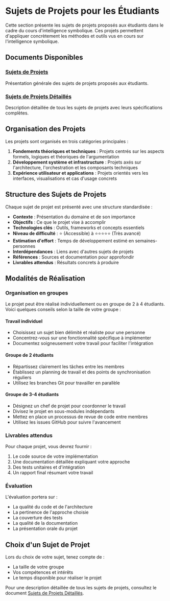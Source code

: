 # Sujets de Projets pour les Étudiants

Cette section présente les sujets de projets proposés aux étudiants dans le cadre du cours d'intelligence symbolique. Ces projets permettent d'appliquer concrètement les méthodes et outils vus en cours sur l'intelligence symbolique.

## Documents Disponibles

### [Sujets de Projets](./sujets_projets.md)
Présentation générale des sujets de projets proposés aux étudiants.

### [Sujets de Projets Détaillés](./sujets_projets_detailles.md)
Description détaillée de tous les sujets de projets avec leurs spécifications complètes.

## Organisation des Projets

Les projets sont organisés en trois catégories principales :

1. **Fondements théoriques et techniques** : Projets centrés sur les aspects formels, logiques et théoriques de l'argumentation
2. **Développement système et infrastructure** : Projets axés sur l'architecture, l'orchestration et les composants techniques
3. **Expérience utilisateur et applications** : Projets orientés vers les interfaces, visualisations et cas d'usage concrets

## Structure des Sujets de Projets

Chaque sujet de projet est présenté avec une structure standardisée :

- **Contexte** : Présentation du domaine et de son importance
- **Objectifs** : Ce que le projet vise à accomplir
- **Technologies clés** : Outils, frameworks et concepts essentiels
- **Niveau de difficulté** : ⭐ (Accessible) à ⭐⭐⭐⭐⭐ (Très avancé)
- **Estimation d'effort** : Temps de développement estimé en semaines-personnes
- **Interdépendances** : Liens avec d'autres sujets de projets
- **Références** : Sources et documentation pour approfondir
- **Livrables attendus** : Résultats concrets à produire

## Modalités de Réalisation

### Organisation en groupes

Le projet peut être réalisé individuellement ou en groupe de 2 à 4 étudiants. Voici quelques conseils selon la taille de votre groupe :

#### Travail individuel
- Choisissez un sujet bien délimité et réaliste pour une personne
- Concentrez-vous sur une fonctionnalité spécifique à implémenter
- Documentez soigneusement votre travail pour faciliter l'intégration

#### Groupe de 2 étudiants
- Répartissez clairement les tâches entre les membres
- Établissez un planning de travail et des points de synchronisation réguliers
- Utilisez les branches Git pour travailler en parallèle

#### Groupe de 3-4 étudiants
- Désignez un chef de projet pour coordonner le travail
- Divisez le projet en sous-modules indépendants
- Mettez en place un processus de revue de code entre membres
- Utilisez les issues GitHub pour suivre l'avancement

### Livrables attendus

Pour chaque projet, vous devrez fournir :
1. Le code source de votre implémentation
2. Une documentation détaillée expliquant votre approche
3. Des tests unitaires et d'intégration
4. Un rapport final résumant votre travail

### Évaluation

L'évaluation portera sur :
- La qualité du code et de l'architecture
- La pertinence de l'approche choisie
- La couverture des tests
- La qualité de la documentation
- La présentation orale du projet

## Choix d'un Sujet de Projet

Lors du choix de votre sujet, tenez compte de :
- La taille de votre groupe
- Vos compétences et intérêts
- Le temps disponible pour réaliser le projet

Pour une description détaillée de tous les sujets de projets, consultez le document [Sujets de Projets Détaillés](./sujets_projets_detailles.md).